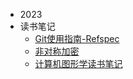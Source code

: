 * 2023
* 读书笔记
  * [Git使用指南-Refspec](/2023/读书笔记/Git使用指南-Refspec.md)
  * [非对称加密](/2023/读书笔记/非对称加密.md)
  * [计算机图形学读书笔记](/2023/读书笔记/计算机图形学读书笔记.md)
